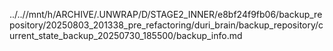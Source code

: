 ../..//mnt/h/ARCHIVE/.UNWRAP/D/STAGE2_INNER/e8bf24f9fb06/backup_repository/20250803_201338_pre_refactoring/duri_brain/backup_repository/current_state_backup_20250730_185500/backup_info.md